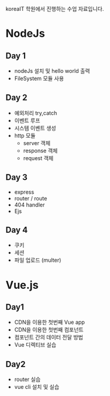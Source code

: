 koreaIT 학원에서 진행하는 수업 자료입니다.

# NodeJs

## Day 1

- nodeJs 설치 및 hello world 출력
- FileSystem 모듈 사용

## Day 2

- 예외처리 try,catch
- 이벤트 루프
- 시스템 이벤트 생성
- http 모듈
  - server 객체
  - response 객체
  - request 객체

## Day 3

- express 
- router / route 
- 404 handler 
- Ejs 

## Day 4

- 쿠키 
- 세션
- 파일 업로드 (multer)

# Vue.js 

## Day1 

- CDN을 이용한 첫번째 Vue app 
- CDN을 이용한 첫번째 컴포넌트
- 컴포넌트 간의 데이터 전달 방법 
- Vue 디렉티브 실습

## Day2

- router 실습 
- vue cli 설치 및 실습 